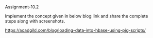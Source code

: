 Assignment-10.2

Implement the concept given in below blog link and share the complete steps along with screenshots. 

https://acadgild.com/blog/loading-data-into-hbase-using-pig-scripts/
